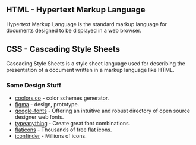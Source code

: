 ## HTML - Hypertext Markup Language
Hypertext Markup Language is the standard markup language for documents designed to be displayed in a web browser.

## CSS - Cascading Style Sheets
Cascading Style Sheets is a style sheet language used for describing the presentation of a document written in a markup language like HTML.


### Some Design Stuff
- [coolors.co](https://coolors.co/) - color schemes generator.
- [figma](https://www.figma.com/) - design, prototype.
- [google-fonts](https://fonts.google.com/) - Offering an intuitive and robust directory of open source designer web fonts.
- [typeanything](https://app.typeanything.io/) - Create great font combinations.
- [flaticons](https://www.flaticon.com) - Thousands of free flat icons.
- [iconfinder](https://www.iconfinder.com/) - Millions of icons.